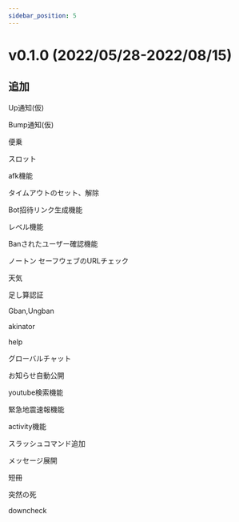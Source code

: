 ```yaml
---
sidebar_position: 5
---
```

# v0.1.0 (2022/05/28-2022/08/15)
## 追加
Up通知(仮)

Bump通知(仮)

便乗

スロット

afk機能

タイムアウトのセット、解除

Bot招待リンク生成機能

レベル機能

Banされたユーザー確認機能

ノートン セーフウェブのURLチェック

天気

足し算認証

Gban,Ungban

akinator

help

グローバルチャット

お知らせ自動公開

youtube検索機能

緊急地震速報機能

activity機能

スラッシュコマンド追加

メッセージ展開

短冊

突然の死

downcheck